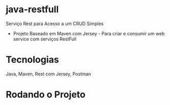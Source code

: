 # java-restfull
Serviço Rest para Acesso a um CRUD Simples

- Projeto Baseado em Maven com Jersey - Para criar e consumir um web service 
com serviços RestFull

# Tecnologias
Java, Maven, Rest com Jersey, Postman

# Rodando o Projeto



